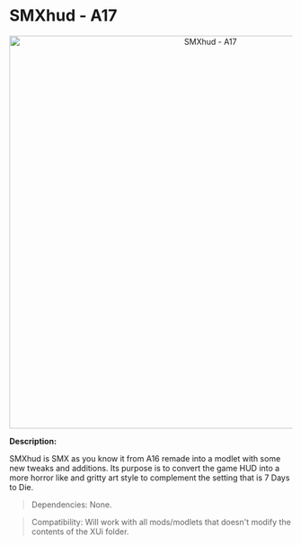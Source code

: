# SMXhud - A17

<p align="center">
  <img src="https://i.imgur.com/yQYm5gK.jpg" width="700" title="SMXhud - A17">
</p>

**Description:**

SMXhud is SMX as you know it from A16 remade into a modlet with some new tweaks and additions. Its purpose is to convert the game HUD into a more horror like and gritty art style to complement the setting that is 7 Days to Die.


> Dependencies: None.

> Compatibility: Will work with all mods/modlets that doesn't modify the contents of the XUi folder.

